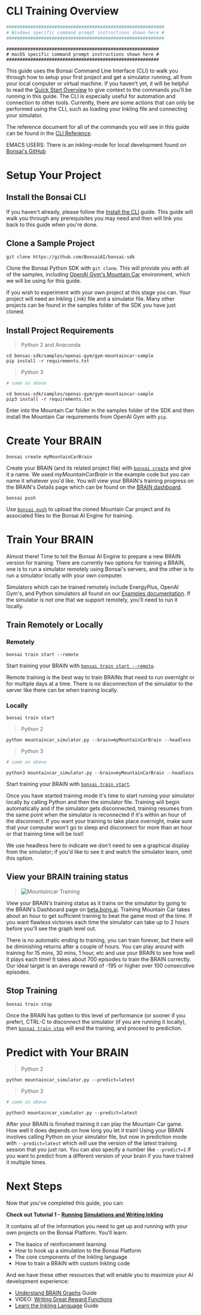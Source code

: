 # CLI Training Overview

```powershell
###########################################################
# Windows specific command prompt instructions shown here #
###########################################################
```

```shell
#########################################################
# macOS specific command prompt instructions shown here #
#########################################################
```

This guide uses the Bonsai Command Line Interface (CLI) to walk you through how to setup your first project and get a simulator running, all from your local computer or virtual machine. If you haven’t yet, it will be helpful to read the [Quick Start Overview][1] to give context to the commands you’ll be running in this guide. The CLI is especially useful for automation and connection to other tools. Currently, there are some actions that can only be performed using the CLI, such as loading your Inkling file and connecting your simulator.

The reference document for all of the commands you will see in this guide can be found in the [CLI Reference][3].

<aside class="notice">
EMACS USERS: There is an inkling-mode for local development found on <a href="https://github.com/BonsaiAI/inkling-mode">Bonsai's GitHub</a>
</aside>

# Setup Your Project

## Install the Bonsai CLI

If you haven't already, please follow the [Install the CLI][2] guide. This guide will walk you through any prerequisites you may need and then will link you back to this guide when you're done.

## Clone a Sample Project

```
git clone https://github.com/BonsaiAI/bonsai-sdk
```

Clone the Bonsai Python SDK with `git clone`. This will provide you with all of the samples, including [OpenAI Gym's Mountain Car][4] environment, which we will be using for this guide.

If you wish to experiment with your own project at this stage you can. Your project will need an Inkling (.ink) file and a simulator file. Many other projects can be found in the samples folder of the SDK you have just cloned.

## Install Project Requirements

> Python 2 and Anaconda

```
cd bonsai-sdk/samples/openai-gym/gym-mountaincar-sample
pip install -r requirements.txt
```
> Python 3

```powershell
# same as above
```
```shell
cd bonsai-sdk/samples/openai-gym/gym-mountaincar-sample
pip3 install -r requirements.txt
```

Enter into the Mountain Car folder in the samples folder of the SDK and then install the Mountain Car requirements from OpenAI Gym with `pip`.




# Create Your BRAIN

```
bonsai create myMountainCarBrain
```

Create your BRAIN (and its related project file) with [`bonsai create`][18] and give it a name. We used *myMountainCarBrain* in the example code but you can name it whatever you'd like. You will view your BRAIN's training progress on the BRAIN's Details page which can be found on the [BRAIN dashboard][5].

```
bonsai push
```

Use [`bonsai push`][19] to upload the cloned Mountain Car project and its associated files to the Bonsai AI Engine for training.




# Train Your BRAIN

Almost there! Time to tell the Bonsai AI Engine to prepare a new BRAIN version for training. There are currently two options for training a BRAIN, one is to run a simulator remotely using Bonsai's servers, and the other is to run a simulator locally with your own computer.

Simulators which can be trained remotely include EnergyPlus, OpenAI Gym's, and Python simulators all found on our [Examples documentation][23]. If the simulator is not one that we support remotely, you'll need to run it locally.

## Train Remotely or Locally

### Remotely

```
bonsai train start --remote
```

Start training your BRAIN with [`bonsai train start --remote`][20].

Remote training is the best way to train BRAINs that need to run overnight or for multiple days at a time. There is no disconnection of the simulator to the server like there can be when training locally.

### Locally

```
bonsai train start
```

> Python 2

```
python mountaincar_simulator.py --brain=myMountainCarBrain --headless
```
> Python 3

```powershell
# same as above
```
```shell
python3 mountaincar_simulator.py --brain=myMountainCarBrain --headless
```

Start training your BRAIN with [`bonsai train start`][20].

Once you have started training mode it's time to start running your simulator locally by calling Python and then the simulator file. Training will begin automatically and if the simulator gets disconnected, training resumes from the same point when the simulator is reconnected if it's within an hour of the disconnect. If you want your training to take place overnight, make sure that your computer won't go to sleep and disconnect for more than an hour or that training time will be lost!

<aside class="notice">
We use headless here to indicate we don't need to see a graphical display from the simulator; if you'd like to see it and watch the simulator learn, omit this option.
</aside>

## View your BRAIN training status

> ![Mountaincar Training][16]

View your BRAIN's training status as it trains on the simulator by going to the BRAIN's Dashboard page on [beta.bons.ai][5]. Training Mountain Car takes about an hour to get sufficient training to beat the game most of the time. If you want flawless victories each time the simulator can take up to 2 hours before you'll see the graph level out.

There is no automatic ending to training, you can train forever, but there will be diminishing returns after a couple of hours. You can play around with training for 15 mins, 30 mins, 1 hour, etc and use your BRAIN to see how well it plays each time! It takes about 700 episodes to train the BRAIN correctly. Our ideal target is an average reward of -195 or higher over 100 consecutive episodes.

[//]: # (Update this when we have multiple concepts and smart ending)

## Stop Training

```
bonsai train stop
```

Once the BRAIN has gotten to this level of performance (or sooner if you prefer), CTRL-C to disconnect the simulator (if you are running it locally), then [`bonsai train stop`][21] will end the training, and proceed to prediction.

# Predict with Your BRAIN

> Python 2

```
python mountaincar_simulator.py --predict=latest
```
> Python 3

```powershell
# same as above
```
```shell
python3 mountaincar_simulator.py --predict=latest
```

After your BRAIN is finished training it can play the Mountain Car game. How well it does depends on how long you let it train! Using your BRAIN involves calling Python on your simulator file, but now in prediction mode with `--predict=latest` which will use the version of the latest training session that you just ran. You can also specify a number like `--predict=1` if you want to predict from a different version of your brain if you have trained it multiple times.

# Next Steps

Now that you've completed this guide, you can:

**Check out Tutorial 1 - [Running Simulations and Writing Inkling][6]**

It contains all of the information you need to get up and running with your own projects on the Bonsai Platform. You'll learn:

* The basics of reinforcement learning 
* How to hook up a simulation to the Bonsai Platform
* The core components of the Inkling language
* How to train a BRAIN with custom Inkling code

And we have these other resources that will enable you to maximize your AI development experience:

* [Understand BRAIN Graphs][7] Guide
* VIDEO: [Writing Great Reward Functions][8]
* [Learn the Inkling Language][9] Guide


[1]: getting-started.html#overview
[2]: cli-install-guide.html#install-prerequisites
[3]: ../references/cli-reference.html
[4]: https://gym.openai.com/envs/MountainCar-v0
[5]: https://beta.bons.ai
[6]: ../tutorials/tutorial1.html
[7]: ./web-graphs-guide.html
[8]: https://www.youtube.com/watch?v=0R3PnJEisqk&list=PLAktfMEMCsOY9HUZKIuGI6yqefGBuszAV&index=4
[9]: ./inkling-guide.html
[16]: ../images/graph-mountaincar-training.png
[17]: ../references/cli-reference.html#bonsai-configure
[18]: ../references/cli-reference.html#bonsai-create
[19]: ../references/cli-reference.html#bonsai-push
[20]: ../references/cli-reference.html#bonsai-train-start
[21]: ../references/cli-reference.html#bonsai-train-stop
[22]: https://github.com/BonsaiAI
[23]: ../examples.html

